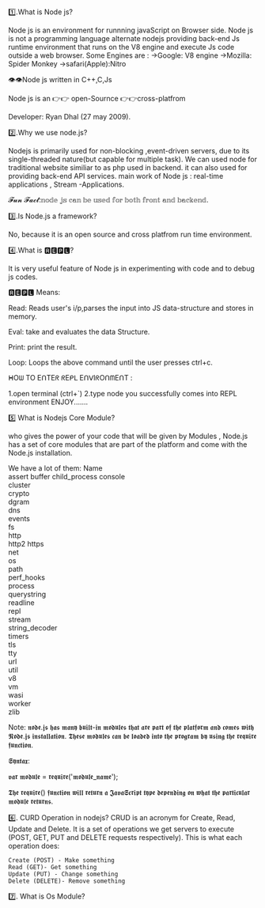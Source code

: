 1️⃣.What is Node js?

  Node js is an environment for runnning javaScript on Browser side.
  Node js is not a programming language alternate nodejs providing back-end Js runtime environment that runs on the V8 engine and execute Js code outside a web browser.
  Some Engines are :
  →Google: V8 engine
  →Mozilla: Spider Monkey
  →safari(Apple):Nitro

  👁️👁️Node js written in C++,C,Js

 Node js is an 
👉👉 open-Sournce
 👉👉cross-platfrom

 Developer: Ryan Dhal (27 may 2009).



2️⃣.Why we use node.js?

 Nodejs is primarily used for non-blocking ,event-driven servers, due to its single-threaded nature(but  capable for multiple task).
 We can used node for traditional website similiar to as php used in backend.
 it can also used for providing back-end API services.
 main work of Node js : real-time applications , Stream -Applications.

 𝓕𝓾𝓷 𝓕𝓪𝓬𝓽:𝕟𝕠𝕕𝕖 𝕛𝕤 𝕔𝕒𝕟 𝕓𝕖 𝕦𝕤𝕖𝕕 𝕗𝕠𝕣 𝕓𝕠𝕥𝕙 𝕗𝕣𝕠𝕟𝕥 𝕒𝕟𝕕 𝕓𝕒𝕔𝕜𝕖𝕟𝕕.

3️⃣.Is Node.js a framework?

No, because it is an open source and cross platfrom run time environment.

4️⃣.What is  🆁🅴🅿🅻?

It is very useful feature of Node js in experimenting with code and to debug js codes.

🆁🅴🅿🅻 Means:

Read: Reads user's i/p,parses the input into JS data-structure and stores in memory.

Eval: take and evaluates the data Structure.

Print: print the result.

Loop: Loops the above command until the user presses ctrl+c.


ᕼOᗯ TO EᑎTEᖇ ᖇEᑭᒪ EᑎᐯIᖇOᑎᗰEᑎT :

1.open terminal (ctrl+`)
2.type node
 you successfully comes into REPL environment ENJOY.......

 5️⃣ What is Nodejs Core Module?
  
   who gives the power of your code that will be given by Modules , Node.js has a set of core modules that are part of the platform and come with the Node.js installation.

   We have a lot of them:
 Name 	
 assert 
 buffer 
 child_process 
 console 	
 cluster 	
 crypto 	
 dgram 	
 dns 	
 events 	
 fs 	
 http 	
 http2 
 https 	
 net 	
 os 	
 path 	
 perf_hooks 	
 process 	
 querystring 	
 readline 	
 repl 	
 stream 	
 string_decoder 	
 timers 	
 tls 	
 tty 	
 url 	
 util 	
 v8 	
 vm 	
 wasi 	
 worker 	
 zlib 	

 Note:  𝖓𝖔𝖉𝖊.𝖏𝖘 𝖍𝖆𝖘 𝖒𝖆𝖓𝖞 𝖇𝖚𝖎𝖑𝖙-𝖎𝖓 𝖒𝖔𝖉𝖚𝖑𝖊𝖘 𝖙𝖍𝖆𝖙 𝖆𝖗𝖊 𝖕𝖆𝖗𝖙 𝖔𝖋 𝖙𝖍𝖊 𝖕𝖑𝖆𝖙𝖋𝖔𝖗𝖒 𝖆𝖓𝖉 𝖈𝖔𝖒𝖊𝖘 𝖜𝖎𝖙𝖍 𝕹𝖔𝖉𝖊.𝖏𝖘 𝖎𝖓𝖘𝖙𝖆𝖑𝖑𝖆𝖙𝖎𝖔𝖓. 𝕿𝖍𝖊𝖘𝖊 𝖒𝖔𝖉𝖚𝖑𝖊𝖘 𝖈𝖆𝖓 𝖇𝖊 𝖑𝖔𝖆𝖉𝖊𝖉 𝖎𝖓𝖙𝖔 𝖙𝖍𝖊 𝖕𝖗𝖔𝖌𝖗𝖆𝖒 𝖇𝖞 𝖚𝖘𝖎𝖓𝖌 𝖙𝖍𝖊 𝖗𝖊𝖖𝖚𝖎𝖗𝖊 𝖋𝖚𝖓𝖈𝖙𝖎𝖔𝖓.

𝕾𝖞𝖓𝖙𝖆𝖝:

𝖛𝖆𝖗 𝖒𝖔𝖉𝖚𝖑𝖊 = 𝖗𝖊𝖖𝖚𝖎𝖗𝖊('𝖒𝖔𝖉𝖚𝖑𝖊_𝖓𝖆𝖒𝖊');

𝕿𝖍𝖊 𝖗𝖊𝖖𝖚𝖎𝖗𝖊() 𝖋𝖚𝖓𝖈𝖙𝖎𝖔𝖓 𝖜𝖎𝖑𝖑 𝖗𝖊𝖙𝖚𝖗𝖓 𝖆 𝕵𝖆𝖛𝖆𝕾𝖈𝖗𝖎𝖕𝖙 𝖙𝖞𝖕𝖊 𝖉𝖊𝖕𝖊𝖓𝖉𝖎𝖓𝖌 𝖔𝖓 𝖜𝖍𝖆𝖙 𝖙𝖍𝖊 𝖕𝖆𝖗𝖙𝖎𝖈𝖚𝖑𝖆𝖗 𝖒𝖔𝖉𝖚𝖑𝖊 𝖗𝖊𝖙𝖚𝖗𝖓𝖘.


6️⃣. CURD Operation in nodejs?
   CRUD is an acronym for Create, Read, Update and Delete. It is a set of operations we get servers to execute (POST, GET, PUT and DELETE requests respectively). This is what each operation does:

    Create (POST) - Make something
    Read (GET)- Get something
    Update (PUT) - Change something
    Delete (DELETE)- Remove something
   
7️⃣. What is Os Module?
   